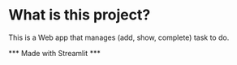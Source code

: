 # What is this project?
This is a Web app that manages
(add, show, complete) task to do.

 *** Made with Streamlit ***
